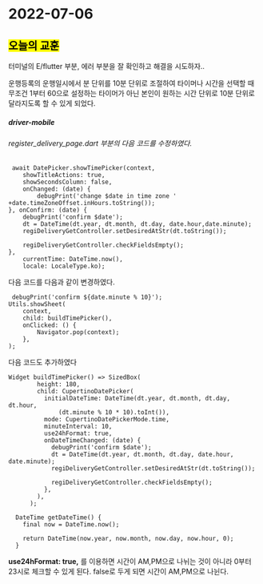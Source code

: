 2022-07-06
==========
## <mark>__오늘의 교훈__</mark>   
터미널의 E/flutter 부분, 에러 부분을 잘 확인하고 해결을 시도하자..

운행등록의 운행일시에서 분 단위를 10분 단위로 조절하여 타이머나 시간을 선택할 때 무조건 1부터 60으로 설정하는 타이머가 아닌 본인이 원하는 시간 단위로 10분 단위로 달라지도록 할 수 있게 되었다.

##### driver-mobile
###### register_delivery_page.dart 부분의 다음 코드를 수정하였다.
```
 await DatePicker.showTimePicker(context,
    showTitleActions: true,
    showSecondsColumn: false, 
    onChanged: (date) {
        debugPrint('change $date in time zone ' +date.timeZoneOffset.inHours.toString());
}, onConfirm: (date) {
    debugPrint('confirm $date');
    dt = DateTime(dt.year, dt.month, dt.day, date.hour,date.minute);
    regiDeliveryGetController.setDesiredAtStr(dt.toString());

    regiDeliveryGetController.checkFieldsEmpty();
},
    currentTime: DateTime.now(),
    locale: LocaleType.ko);
```
다음 코드를 다음과 같이 변경하였다.
```
 debugPrint('confirm ${date.minute % 10}');
Utils.showSheet(
    context,
    child: buildTimePicker(),
    onClicked: () {
        Navigator.pop(context);
    },
);
```
다음 코드도 추가하였다
```
Widget buildTimePicker() => SizedBox(
        height: 180,
        child: CupertinoDatePicker(
          initialDateTime: DateTime(dt.year, dt.month, dt.day, dt.hour,
              (dt.minute % 10 * 10).toInt()),
          mode: CupertinoDatePickerMode.time,
          minuteInterval: 10,
          use24hFormat: true,
          onDateTimeChanged: (date) {
            debugPrint('confirm $date');
            dt = DateTime(dt.year, dt.month, dt.day, date.hour, date.minute);
            regiDeliveryGetController.setDesiredAtStr(dt.toString());

            regiDeliveryGetController.checkFieldsEmpty();
          },
        ),
      );

  DateTime getDateTime() {
    final now = DateTime.now();

    return DateTime(now.year, now.month, now.day, now.hour, 0);
  }
```

**use24hFormat: true,** 를 이용하면 시간이 AM,PM으로 나뉘는 것이 아니라 0부터 23시로 체크할 수 있게 된다. false로 두게 되면 시간이 AM,PM으로 나뉜다.